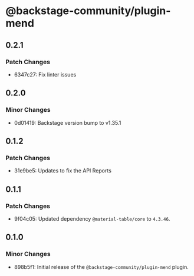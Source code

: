 # @backstage-community/plugin-mend

## 0.2.1

### Patch Changes

- 6347c27: Fix linter issues

## 0.2.0

### Minor Changes

- 0d01419: Backstage version bump to v1.35.1

## 0.1.2

### Patch Changes

- 31e9be5: Updates to fix the API Reports

## 0.1.1

### Patch Changes

- 9f04c05: Updated dependency `@material-table/core` to `4.3.46`.

## 0.1.0

### Minor Changes

- 898b5f1: Initial release of the `@backstage-community/plugin-mend` plugin.
